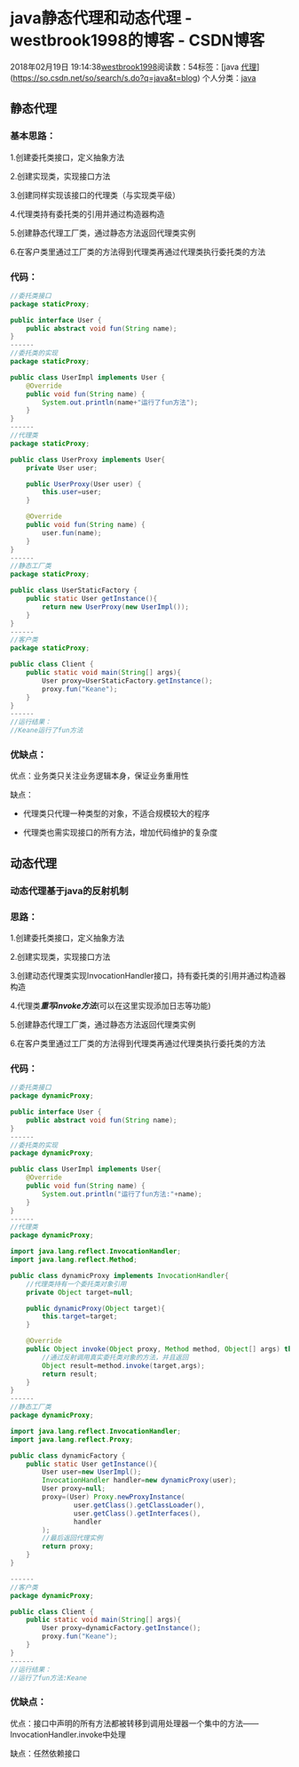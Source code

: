 # java静态代理和动态代理 - westbrook1998的博客 - CSDN博客





2018年02月19日 19:14:38[westbrook1998](https://me.csdn.net/westbrook1998)阅读数：54标签：[java																[代理](https://so.csdn.net/so/search/s.do?q=代理&t=blog)](https://so.csdn.net/so/search/s.do?q=java&t=blog)
个人分类：[java](https://blog.csdn.net/westbrook1998/article/category/7459913)








## 静态代理

### 基本思路：

> 
1.创建委托类接口，定义抽象方法 

  2.创建实现类，实现接口方法 

  3.创建同样实现该接口的代理类（与实现类平级） 

  4.代理类持有委托类的引用并通过构造器构造 

  5.创建静态代理工厂类，通过静态方法返回代理类实例 

  6.在客户类里通过工厂类的方法得到代理类再通过代理类执行委托类的方法
### 代码：

```java
//委托类接口
package staticProxy;

public interface User {
    public abstract void fun(String name);
}
------
//委托类的实现
package staticProxy;

public class UserImpl implements User {
    @Override
    public void fun(String name) {
        System.out.println(name+"运行了fun方法");
    }
}
------
//代理类
package staticProxy;

public class UserProxy implements User{
    private User user;

    public UserProxy(User user) {
        this.user=user;
    }

    @Override
    public void fun(String name) {
        user.fun(name);
    }
}
------
//静态工厂类
package staticProxy;

public class UserStaticFactory {
    public static User getInstance(){
        return new UserProxy(new UserImpl());
    }
}
------
//客户类
package staticProxy;

public class Client {
    public static void main(String[] args){
        User proxy=UserStaticFactory.getInstance();
        proxy.fun("Keane");
    }
}
------
//运行结果：
//Keane运行了fun方法
```

### 优缺点：

> 
优点：业务类只关注业务逻辑本身，保证业务重用性 

  缺点： 

   - 代理类只代理一种类型的对象，不适合规模较大的程序 

   - 代理类也需实现接口的所有方法，增加代码维护的复杂度
## 动态代理

### 动态代理基于java的反射机制

### 思路：

> 
1.创建委托类接口，定义抽象方法  

  2.创建实现类，实现接口方法  

  3.创建动态代理类实现InvocationHandler接口，持有委托类的引用并通过构造器构造  

  4.代理类***重写invoke方法***(可以在这里实现添加日志等功能) 

  5.创建静态代理工厂类，通过静态方法返回代理类实例  

  6.在客户类里通过工厂类的方法得到代理类再通过代理类执行委托类的方法
### 代码：

```java
//委托类接口
package dynamicProxy;

public interface User {
    public abstract void fun(String name);
}
------
//委托类的实现
package dynamicProxy;

public class UserImpl implements User{
    @Override
    public void fun(String name) {
        System.out.println("运行了fun方法:"+name);
    }
}
------
//代理类
package dynamicProxy;

import java.lang.reflect.InvocationHandler;
import java.lang.reflect.Method;

public class dynamicProxy implements InvocationHandler{
    //代理类持有一个委托类对象引用
    private Object target=null;

    public dynamicProxy(Object target){
        this.target=target;
    }

    @Override
    public Object invoke(Object proxy, Method method, Object[] args) throws Throwable {
        //通过反射调用真实委托类对象的方法，并且返回
        Object result=method.invoke(target,args);
        return result;
    }
}
------
//静态工厂类
package dynamicProxy;

import java.lang.reflect.InvocationHandler;
import java.lang.reflect.Proxy;

public class dynamicFactory {
    public static User getInstance(){
        User user=new UserImpl();
        InvocationHandler handler=new dynamicProxy(user);
        User proxy=null;
        proxy=(User) Proxy.newProxyInstance(
                user.getClass().getClassLoader(),
                user.getClass().getInterfaces(),
                handler
        );
        //最后返回代理实例
        return proxy;
    }
}

------
//客户类
package dynamicProxy;

public class Client {
    public static void main(String[] args){
        User proxy=dynamicFactory.getInstance();
        proxy.fun("Keane");
    }
}
------
//运行结果：
//运行了fun方法:Keane
```

### 优缺点：

> 
优点：接口中声明的所有方法都被转移到调用处理器一个集中的方法——InvocationHandler.invoke中处理 

  缺点：任然依赖接口











